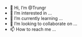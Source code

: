 - 👋 Hi, I’m @Trungr
- 👀 I’m interested in ...
- 🌱 I’m currently learning ...
- 💞️ I’m looking to collaborate on ...
- 📫 How to reach me ...

<!---
Trungr/Trungr is a ✨ special ✨ repository because its `README.md` (this file) appears on your GitHub profile.
You can click the Preview link to take a look at your changes.
--->
